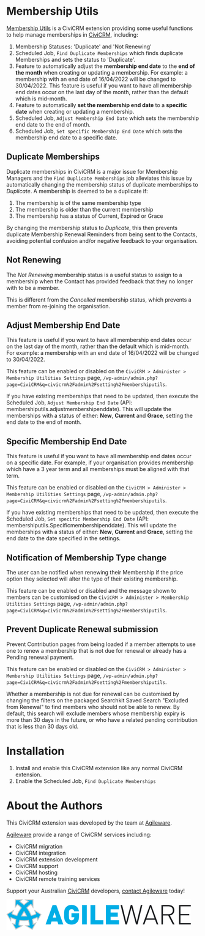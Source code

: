 # Membership Utils

[Membership Utils](https://github.com/agileware/au.com.agileware.membershiputils) is a CiviCRM extension providing some useful functions to help manage memberships in [CiviCRM](https://civicrm.org), including:
1. Membership Statuses: 'Duplicate' and 'Not Renewing'
2. Scheduled Job, `Find Duplicate Memberships` which finds duplicate Memberships and sets the status to 'Duplicate'.
3. Feature to automatically adjust the **membership end date** to the **end of the month** when creating or updating a membership. For example: a membership with an end date of 16/04/2022 will be changed to 30/04/2022. This feature is useful if you want to have all membership end dates occur on the last day of the month, rather than the default which is mid-month.
4. Feature to automatically **set the membership end date** to a **specific date** when creating or updating a membership. 
5. Scheduled Job, `Adjust Membership End Date` which sets the membership end date to the end of month.
6. Scheduled Job, `Set specific Membership End Date` which sets the membership end date to a specific date.
 
## Duplicate Memberships

Duplicate memberships in CiviCRM is a major issue for Membership Managers and the `Find Duplicate Memberships` job alleviates this issue by automatically changing the membership status of duplicate memberships to *Duplicate*. A membership is deemed to be a duplicate if:
1. The membership is of the same membership type
2. The membership is older than the current membership
3. The membership has a status of Current, Expired or Grace

By changing the membership status to *Duplicate*, this then prevents duplicate Membership Renewal Reminders from being sent to the Contacts, avoiding potential confusion and/or negative feedback to your organisation.

## Not Renewing

The *Not Renewing* membership status is a useful status to assign to a membership when the Contact has provided feedback that they no longer with to be a member.

This is different from the *Cancelled* membership status, which prevents a member from re-joining the organisation.

## Adjust Membership End Date

This feature is useful if you want to have all membership end dates occur on the last day of the month, rather than the default which is mid-month. For example: a membership with an end date of 16/04/2022 will be changed to 30/04/2022.

This feature can be enabled or disabled on the `CiviCRM > Administer > Membership Utilities Settings` page, `/wp-admin/admin.php?page=CiviCRM&q=civicrm%2Fadmin%2Fsetting%2Fmembershiputils`.

If you have existing memberships that need to be updated, then execute the Scheduled Job, `Adjust Membership End Date` (API:  membershiputils.adjustmembershipenddate). This will update the memberships with a status of either: **New**, **Current** and **Grace**, setting the end date to the end of month.

## Specific Membership End Date

This feature is useful if you want to have all membership end dates occur on a specific date. For example, if your organisation provides membership which have a 3 year term and all memberships must be aligned with that term.

This feature can be enabled or disabled on the `CiviCRM > Administer > Membership Utilities Settings` page, `/wp-admin/admin.php?page=CiviCRM&q=civicrm%2Fadmin%2Fsetting%2Fmembershiputils`.

If you have existing memberships that need to be updated, then execute the Scheduled Job, `Set specific Membership End Date` (API:  membershiputils.Specificmembershipenddate). This will update the memberships with a status of either: **New**, **Current** and **Grace**, setting the end date to the date specified in the settings.

## Notification of Membership Type change

The user can be notified when renewing their Membership if the price option they selected will alter the type of their existing membership.

This feature can be enabled or disabled and the message shown to members can be customised on the `CiviCRM > Administer > Membership Utilities Settings` page, `/wp-admin/admin.php?page=CiviCRM&q=civicrm%2Fadmin%2Fsetting%2Fmembershiputils`.

## Prevent Duplicate Renewal submission

Prevent Contribution pages from being loaded if a member attempts to use one to renew a membership that is not due for renewal or already has a Pending renewal payment.

This feature can be enabled or disabled on the `CiviCRM > Administer > Membership Utilities Settings` page, `/wp-admin/admin.php?page=CiviCRM&q=civicrm%2Fadmin%2Fsetting%2Fmembershiputils`.

Whether a membership is not due for renewal can be customised by changing the filters on the packaged Searchkit Saved Search "Excluded from Renewal" to find members who should not be able to renew.
By default, this search will exclude members whose membership expiry is more than 30 days in the future, or who have a related pending contribution that is less than 30 days old.

# Installation

1. Install and enable this CiviCRM extension like any normal CiviCRM extension.
1. Enable the Scheduled Job, `Find Duplicate Memberships`

# About the Authors

This CiviCRM extension was developed by the team at [Agileware](https://agileware.com.au).

[Agileware](https://agileware.com.au) provide a range of CiviCRM services including:

* CiviCRM migration
* CiviCRM integration
* CiviCRM extension development
* CiviCRM support
* CiviCRM hosting
* CiviCRM remote training services

Support your Australian [CiviCRM](https://civicrm.org) developers, [contact Agileware](https://agileware.com.au/contact) today!

![Agileware](images/agileware-logo.png)